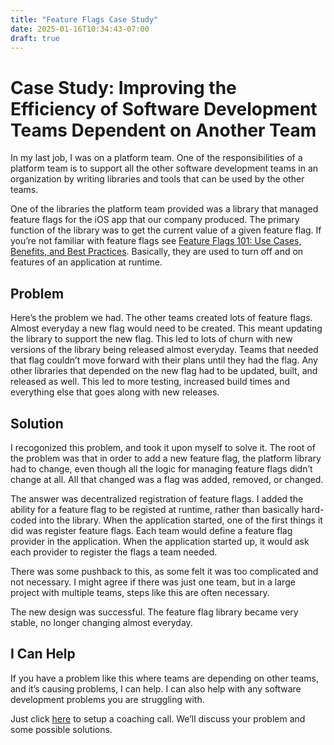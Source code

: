 ```yaml
---
title: "Feature Flags Case Study"
date: 2025-01-16T10:34:43-07:00
draft: true
---
```


# Case Study: Improving the Efficiency of Software Development Teams Dependent on Another Team

In my last job, I was on a platform team. One of the responsibilities of a platform team is to support all the other software development teams in an organization by writing libraries and tools that can be used by the other teams.

One of the libraries the platform team provided was a library that managed feature flags for the iOS app that our company produced. The primary function of the library was to get the current value of a given feature flag. If you’re not familiar with feature flags see [Feature Flags 101: Use Cases, Benefits, and Best Practices](https://launchdarkly.com/blog/what-are-feature-flags/). Basically, they are used to turn off and on features of an application at runtime.

## Problem
Here’s the problem we had. The other teams created lots of feature flags. Almost everyday a new flag would need to be created. This meant updating the library to support the new flag. This led to lots of churn with new versions of the library being released almost everyday. Teams that needed that flag couldn’t move forward with their plans until they had the flag. Any other libraries that depended on the new flag had to be updated, built, and released as well. This led to more testing, increased build times and everything else that goes along with new releases.

## Solution
I recogonized this problem, and took it upon myself to solve it. The root of the problem was that in order to add a new feature flag, the platform library had to change, even though all the logic for managing feature flags didn’t change at all. All that changed was a flag was added, removed, or changed.

The answer was decentralized registration of feature flags. I added the ability for a feature flag to be registed at runtime, rather than basically hard-coded into the library. When the application started, one of the first things it did was register feature flags. Each team would define a feature flag provider in the application. When the application started up, it would ask each provider to register the flags a team needed.

There was some pushback to this, as some felt it was too complicated and not necessary. I might agree if there was just one team, but in a large project with multiple teams, steps like this are often necessary.

The new design was successful. The feature flag library became very stable, no longer changing almost everyday.

## I Can Help
If you have a problem like this where teams are depending on other teams, and it’s causing problems, I can help. I can also help with any software development problems you are struggling with.

Just click [here](https://www.stan.store/infinitenil) to setup a coaching call. We’ll discuss your problem and some possible solutions.
